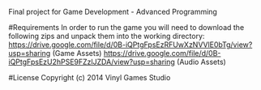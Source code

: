 Final project for Game Development - Advanced Programming

#Requirements
In order to run the game you will need to download the following zips and unpack them into the working directory:
https://drive.google.com/file/d/0B-iQPtgFpsEzRFUwXzNVVlE0bTg/view?usp=sharing (Game Assets)
https://drive.google.com/file/d/0B-iQPtgFpsEzU2hPSE9FZzlJZDA/view?usp=sharing (Audio Assets)

#License
Copyright (c) 2014 Vinyl Games Studio
